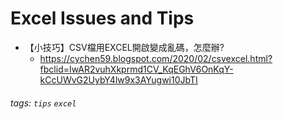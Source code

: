 # Excel Issues and Tips
* 【小技巧】CSV檔用EXCEL開啟變成亂碼，怎麼辦?
  * https://cychen59.blogspot.com/2020/02/csvexcel.html?fbclid=IwAR2vuhXkprmd1CV_KqEGhV6OnKqY-kCcUWvG2UybY4lw9x3AYugwi10JbTI

###### tags: `tips` `excel`